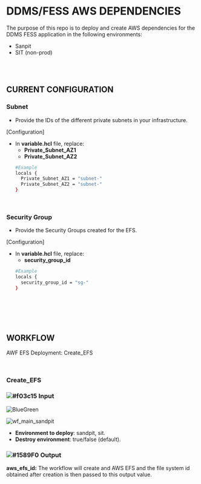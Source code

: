 # DDMS/FESS AWS DEPENDENCIES
The purpose of this repo is to deploy and create AWS dependencies for the DDMS FESS application in the following environments:
- Sanpit
- SIT (non-prod)

<br />
<br />



## CURRENT CONFIGURATION

### Subnet
- Provide the IDs of the different private subnets in your infrastructure.

[Configuration] <br />
- In **variable.hcl** file, replace:
  -  **Private_Subnet_AZ1**
  -  **Private_Subnet_AZ2** 
  ```bash
  #Example
  locals {
    Private_Subnet_AZ1 = "subnet-"
    Private_Subnet_AZ2 = "subnet-"
  }
  ```

<br />

### Security Group
- Provide the Security Groups created for the EFS. 

[Configuration] <br />
- In **variable.hcl** file, replace:
  -  **security_group_id**
  ```bash
  #Example
  locals {
    security_group_id = "sg-"
  }
  ```

<br />
<br />
<br />
<br />

## WORKFLOW
AWF EFS Deployment: Create_EFS

<br />

### Create_EFS

### ![#f03c15](https://via.placeholder.com/10/f03c15?text=+) **Input** <br />

![BlueGreen](https://user-images.githubusercontent.com/118230168/233266682-ee69594e-8294-483f-a240-0b7ef97ab002.png)

![wf_main_sandpit](https://github.com/mr-nget-1/tf-aws-bunnn-cloud-resume/assets/139294222/e5a507bc-9699-4971-8223-34f0cb108612)

- **Environment to deploy**: sandpit, sit.
- **Destroy environment**: true/false (default). 

### ![#1589F0](https://via.placeholder.com/10/1589F0?text=+) **Output** <br />

<b>aws_efs_id:</b> The workflow will create and AWS EFS and the file system id obtained after creation is then passed to this output value. 

<br />

